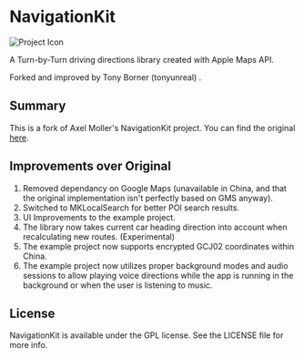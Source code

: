 NavigationKit
=============

![Project Icon](http://i900.photobucket.com/albums/ac203/tonyunreal/car.png)

A Turn-by-Turn driving directions library created with Apple Maps API.

Forked and improved by Tony Borner (tonyunreal) .

Summary
-------
This is a fork of Axel Moller's NavigationKit project. You can find the original [here](https://github.com/sendus/NavigationKit).

Improvements over Original
--------------------------
1. Removed dependancy on Google Maps (unavailable in China, and that the original implementation isn't perfectly based on GMS anyway).
2. Switched to MKLocalSearch for better POI search results.
3. UI Improvements to the example project.
4. The library now takes current car heading direction into account when recalculating new routes. (Experimental)
5. The example project now supports encrypted GCJ02 coordinates within China.
6. The example project now utilizes proper background modes and audio sessions to allow playing voice directions while the app is running in the background or when the user is listening to music.

License
-------
NavigationKit is available under the GPL license. See the LICENSE file for more info.
